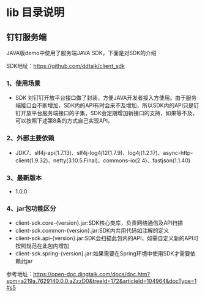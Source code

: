 # lib 目录说明
## 钉钉服务端
JAVA版demo中使用了服务端JAVA SDK，下面是对SDK的介绍

SDK地址：https://github.com/ddtalk/client_sdk

### 1、使用场景
* SDK 对钉钉开放平台接口做了封装，方便JAVA开发者接入方使用。由于服务端接口会不断增加，SDK内的API有时会来不及增加，所以SDK内的API只是钉钉开放平台服务端接口的子集，SDK会定期增加新接口的支持，如果等不及，可以按照下述第8条的方式自己实现API。

### 2、外部主要依赖
* JDK7、slf4j-api(1.7.13)、slf4j-log4j12(1.7.9)、log4j(1.2.17)、async-http-client(1.9.32)、netty(3.10.5.Final)、commons-io(2.4)、fastjson(1.1.40)

### 3、最新版本
* 1.0.0

### 4、jar包功能区分
* client-sdk.core-{version}.jar:SDK核心类库，负责网络通信及API扫描
* client-sdk.common-{version}.jar:SDK内共用代码如注解的定义
* client-sdk.api-{version}.jar:SDK会扫描此包内的API，如需自定义新的API可按照规范在此包内增加
* client-sdk.spring-{version}.jar:如果需要在Spring环境中使用SDK才需要依赖此jar

参考地址：https://open-doc.dingtalk.com/docs/doc.htm?spm=a219a.7629140.0.0.aZzzD0&treeId=172&articleId=104964&docType=1#s5